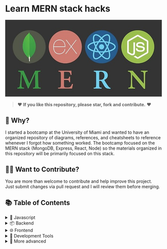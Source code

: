 # Learn MERN stack hacks

![MERN LOGOS](mern.jpg)

> ❤️ **If you like this repository, please star, fork and contribute.** ❤️

## 🤔 Why?

I started a bootcamp at the University of Miami and wanted to have an organized repository of diagrams, references, and cheatsheets to reference whenever I forgot how something worked. The bootcamp focused on the MERN stack (MongoDB, Express, React, Node) so the materials organized in this repository will be primarily focused on this stack.

## 🙌🏼 Want to Contribute?

You are more than welcome to contribute and help improve this project. Just submit changes via pull request and I will review them before merging.


## 📚 Table of Contents



<details>
<summary> 📃 Javascript</summary>

* [Functional Programming](blob/master/javascript/functional_programming.md)
* [Regular Expressions](blob/master/javascript/regular_expressions.md)
* [Cheatsheets](blob/master/javascript/cheatsheets.md)
</details>

<details>
<summary> 📦 Backend</summary>

* [Node](blob/master/backend/node.md)
* [Express](blob/master/backend/express.md)
* [MongoDB](blob/master/backend/mongodb.md)
  </details>

<details>
<summary> 🌐 Frontend</summary>

* [React](blob/master/frontend/react.md)
* [HTML](blob/master/frontend/html.md)
* [CSS](blob/master/frontend/css.md)
</details>

<details>
<summary> 🔧 Development Tools</summary>

* [Debugging](blob/master/development/debugging.md)
* [Source Control](blob/master/development/source_control.md)
* [Testing](blob/master/development/testing.md)
  </details>

<details>
<summary> 💪 More advanced</summary>

* [Javascript Performance](blob/master/advanced/performance.md)
* [CS Algorithms](blob/master/advanced/algorithms.md)
* [Design Patterns](blob/master/advanced/design_patterns.md)
  </details>

